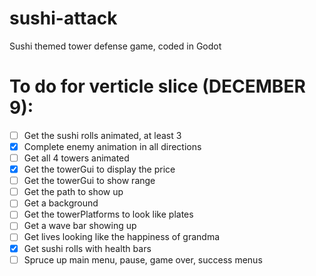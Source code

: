 # sushi-attack
Sushi themed tower defense game, coded in Godot

# To do for verticle slice (DECEMBER 9):
- [ ] Get the sushi rolls animated, at least 3
- [x] Complete enemy animation in all directions
- [ ] Get all 4 towers animated
- [x] Get the towerGui to display the price
- [ ] Get the towerGui to show range
- [ ] Get the path to show up
- [ ] Get a background
- [ ] Get the towerPlatforms to look like plates
- [ ] Get a wave bar showing up
- [ ] Get lives looking like the happiness of grandma
- [x] Get sushi rolls with health bars
- [ ] Spruce up main menu, pause, game over, success menus
